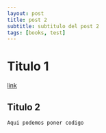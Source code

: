 ```yaml
---
layout: post
title: post 2
subtitle: subtitulo del post 2
tags: [books, test]
---
```


# Titulo 1

[link](https://google.es)

## Titulo 2

~~~
Aqui podemos poner codigo
~~~